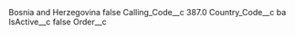 <?xml version="1.0" encoding="UTF-8"?>
<CustomMetadata xmlns="http://soap.sforce.com/2006/04/metadata" xmlns:xsi="http://www.w3.org/2001/XMLSchema-instance" xmlns:xsd="http://www.w3.org/2001/XMLSchema">
    <label>Bosnia and Herzegovina</label>
    <protected>false</protected>
    <values>
        <field>Calling_Code__c</field>
        <value xsi:type="xsd:double">387.0</value>
    </values>
    <values>
        <field>Country_Code__c</field>
        <value xsi:type="xsd:string">ba</value>
    </values>
    <values>
        <field>IsActive__c</field>
        <value xsi:type="xsd:boolean">false</value>
    </values>
    <values>
        <field>Order__c</field>
        <value xsi:nil="true"/>
    </values>
</CustomMetadata>
